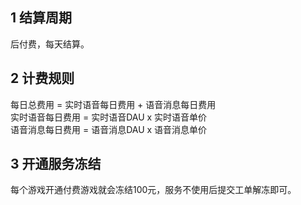 ## 1 结算周期
后付费，每天结算。
            
## 2 计费规则
每日总费用 = 实时语音每日费用 + 语音消息每日费用  
实时语音每日费用 = 实时语音DAU x 实时语音单价  
语音消息每日费用 = 语音消息DAU x 语音消息单价  

## 3 开通服务冻结

每个游戏开通付费游戏就会冻结100元，服务不使用后提交工单解冻即可。





